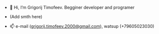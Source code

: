 - 👋 Hi, I’m Grigorij Timofeev. Begginer developer and programer

- (Add smth here)

- 📫 e-mail (grigorij.timofeev.2000@gmail.com), watsup (+79605023030)

<!---
GrigorijTimofeev/GrigorijTimofeev is a ✨ special ✨ repository because its `README.md` (this file) appears on your GitHub profile.
You can click the Preview link to take a look at your changes.
--->
